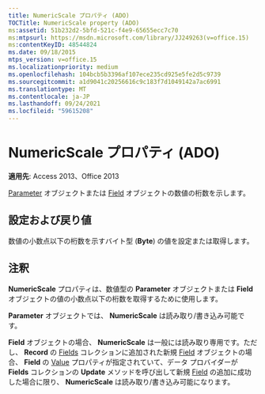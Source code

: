 ```yaml
---
title: NumericScale プロパティ (ADO)
TOCTitle: NumericScale property (ADO)
ms:assetid: 51b232d2-5bfd-521c-f4e9-65655ecc7c70
ms:mtpsurl: https://msdn.microsoft.com/library/JJ249263(v=office.15)
ms:contentKeyID: 48544824
ms.date: 09/18/2015
mtps_version: v=office.15
ms.localizationpriority: medium
ms.openlocfilehash: 104bcb5b3396af107ece235cd925e5fe2d5c9739
ms.sourcegitcommit: a1d9041c20256616c9c183f7d1049142a7ac6991
ms.translationtype: MT
ms.contentlocale: ja-JP
ms.lasthandoff: 09/24/2021
ms.locfileid: "59615208"
---
```

# <a name="numericscale-property-ado"></a>NumericScale プロパティ (ADO)


**適用先**: Access 2013、Office 2013

[Parameter](parameter-object-ado.md) オブジェクトまたは [Field](field-object-ado.md) オブジェクトの数値の桁数を示します。

## <a name="settings-and-return-values"></a>設定および戻り値

数値の小数点以下の桁数を示すバイト型 (**Byte**) の値を設定または取得します。

## <a name="remarks"></a>注釈

**NumericScale** プロパティは、数値型の **Parameter** オブジェクトまたは **Field** オブジェクトの値の小数点以下の桁数を取得するために使用します。

**Parameter** オブジェクトでは、 **NumericScale** は読み取り/書き込み可能です。

**Field** オブジェクトの場合、 **NumericScale** は一般には読み取り専用です。ただし、 **Record** の [Fields](fields-collection-ado.md) コレクションに追加された新規 [Field](record-object-ado.md) オブジェクトの場合、 **Field** の [Value](value-property-ado.md) プロパティが指定されていて、データ プロバイダーが **Fields** コレクションの **Update** メソッドを呼び出して新規 [Field](update-method-ado.md) の追加に成功した場合に限り、 **NumericScale** は読み取り/書き込み可能になります。

